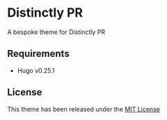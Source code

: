# Distinctly PR

A bespoke theme for Distinctly PR

## Requirements

* Hugo v0.25.1

## License

This theme has been released under the [MIT License](/LICENSE.md)
